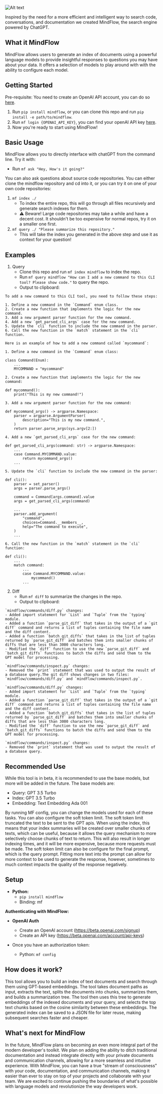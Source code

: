 ![Alt text](images/MindFlowHeader.png)

Inspired by the need for a more efficient and intelligent way to search code, conversations, and documentation we created MindFlow, the search engine powered by ChatGPT.

## What it MindFlow
MindFlow allows users to generate an index of documents using a powerful language models to provide insightful responses to questions you may have about your data. It offers a selection of models to play around with with the ability to configure each model.

## Getting Started

Pre-requisite: You need to create an OpenAI API account, you can do so [here](https://openai.com/blog/openai-api).

1. Run `pip install mindflow`, or you can clone this repo and run `pip install -e path/to/mindflow`.
2. Run `mf login {OPENAI_API_KEY}`, you can find your openAI API key [here](https://platform.openai.com/account/api-keys).
3. Now you're ready to start using MindFlow!

## Basic Usage

MindFlow allows you to directly interface with chatGPT from the command line. Try it with:
- Run `mf ask "Hey, How's it going?"`

You can also ask questions about source code repositories. You can either clone the mindflow repository and cd into it, or you can try it on one of your own code repositories:
1. `mf index ./` 
    - To index the entire repo, this will go through all files recursively and generate search indexes for them.
    - :warning: Beware! Large code repositories may take a while and have a decent cost. It shouldn't be too expensive for normal repos, try it on a smaller one first.
2. `mf query ./ "Please summarize this repository."`
    - This will take the index you generated in the above step and use it as context for your question!

## Examples
1. Query
    - Clone this repo and run `mf index mindflow` to index the repo.
    - Run `mf query mindflow "How can I add a new command to this CLI tool? Please show code."` to query the repo.
    - Output to clipboard:

```
To add a new command to this CLI tool, you need to follow these steps:

1. Define a new command in the `Command` enum class.
2. Create a new function that implements the logic for the new command.
3. Add a new argument parser function for the new command.
4. Add a new `get_parsed_cli_args` case for the new command.
5. Update the `cli` function to include the new command in the parser.
6. Call the new function in the `match` statement in the `cli` function.

Here is an example of how to add a new command called `mycommand`:

1. Define a new command in the `Command` enum class:

class Command(Enum):
    ...
    MYCOMMAND = "mycommand"

2. Create a new function that implements the logic for the new command:

def mycommand():
    print("This is my new command!")

3. Add a new argument parser function for the new command:

def mycommand_args() -> argparse.Namespace:
    parser = argparse.ArgumentParser(
        description="This is my new command.",
    )
    return parser.parse_args(sys.argv[2:])

4. Add a new `get_parsed_cli_args` case for the new command:

def get_parsed_cli_args(command: str) -> argparse.Namespace:
    ...
    case Command.MYCOMMAND.value:
        return mycommand_args()
    ...

5. Update the `cli` function to include the new command in the parser:

def cli():
    parser = set_parser()
    args = parser.parse_args()

    command = Command[args.command].value
    args = get_parsed_cli_args(command)

    ...
    parser.add_argument(
        "command",
        choices=Command.__members__,
        help="The command to execute",
    )
    ...

6. Call the new function in the `match` statement in the `cli` function:

def cli():
    ...
    match command:
        ...
        case Command.MYCOMMAND.value:
            mycommand()
        ...
```

2. Diff
    - Run `mf diff` to summarize the changes in the repo.
    - Output to clipboard:


```
`mindflow/commands/diff.py` changes:
- Added import statement for `List` and `Tuple` from the `typing` module.
- Added a function `parse_git_diff` that takes in the output of a `git diff` command and returns a list of tuples containing the file name and the diff content.
- Added a function `batch_git_diffs` that takes in the list of tuples returned by `parse_git_diff` and batches them into smaller chunks of diffs that are less than 3000 characters long.
- Modified the `diff` function to use the new `parse_git_diff` and `batch_git_diffs` functions to batch the diffs and send them to the GPT model for processing.

`mindflow/commands/inspect.py` changes:
- Removed the `print` statement that was used to output the result of a database query.The git diff shows changes in two files: `mindflow/commands/diff.py` and `mindflow/commands/inspect.py`.

`mindflow/commands/diff.py` changes:
- Added import statement for `List` and `Tuple` from the `typing` module.
- Added a function `parse_git_diff` that takes in the output of a `git diff` command and returns a list of tuples containing the file name and the diff content.
- Added a function `batch_git_diffs` that takes in the list of tuples returned by `parse_git_diff` and batches them into smaller chunks of diffs that are less than 3000 characters long.
- Modified the `diff` function to use the new `parse_git_diff` and `batch_git_diffs` functions to batch the diffs and send them to the GPT model for processing.

`mindflow/commands/inspect.py` changes:
- Removed the `print` statement that was used to output the result of a database query.
```

## Recommended Use
While this tool is in beta, it is recommended to use the base models, but more will be added in the future. The base models are:
- Query: GPT 3.5 Turbo
- Index: GPT 3.5 Turbo
- Embedding: Text Embedding Ada 001

By running MF config, you can change the models used for each of these tasks. You can also configure the soft token limit. The soft token limit truncated the text to be sent to the GPT apis. When using the index, this means that your index summaries will be created over smaller chunks of texts, which can be useful, because it allows the query mechanism to more selectively choose chunks of text to return. This will also result in longer indexing times, and it will be more expensive, because more requests must be made. The soft token limit can also be configure for the final prompt, which is the query prompt. Fitting more text into the prompt can allow for more context to be used to generate the response, however, sometimes to much context impacts the quality of the response negatively.

## Setup
- **Python:**
    - `pip install mindflow`
    - Binding: mf

**Authenticating with MindFlow:**

- **OpenAI Auth**
    - Create an OpenAI account (https://beta.openai.com/signup)
    - Create an API key (https://beta.openai.com/account/api-keys)

- Once you have an authorization token:
    - Python: `mf config`

## How does it work?
This tool allows you to build an index of text documents and search through them using GPT-based embeddings. The tool takes document paths as input, extracts the text, splits the documents into chunks, summarizes them, and builds a summarization tree. The tool then uses this tree to generate embeddings of the indexed documents and your query, and selects the top text chunks based on the cosine similarity between these embeddings. The generated index can be saved to a JSON file for later reuse, making subsequent searches faster and cheaper.

## What's next for MindFlow
In the future, MindFlow plans on becoming an even more integral part of the modern developer's toolkit. We plan on adding the ability to ditch traditional documentation and instead integrate directly with your private documents and communication channels, allowing for a more seamless and intuitive experience. With MindFlow, you can have a true "stream of consciousness" with your code, documentation, and communication channels, making it easier than ever to stay on top of your projects and collaborate with your team. We are excited to continue pushing the boundaries of what's possible with language models and revolutionize the way developers work.
